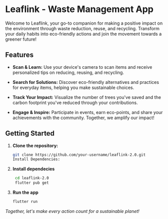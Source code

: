 # Leaflink - Waste Management App


Welcome to Leaflink, your go-to companion for making a positive impact on the environment through waste reduction, reuse, and recycling. Transform your daily habits into eco-friendly actions and join the movement towards a greener future!

## Features

- **Scan & Learn:** Use your device's camera to scan items and receive personalized tips on reducing, reusing, and recycling.

- **Search for Solutions:** Discover eco-friendly alternatives and practices for everyday items, helping you make sustainable choices.

- **Track Your Impact:** Visualize the number of trees you've saved and the carbon footprint you've reduced through your contributions.

- **Engage & Inspire:** Participate in events, earn eco-points, and share your achievements with the community. Together, we amplify our impact!

## Getting Started

1. **Clone the repository:**
   ```bash
   git clone https://github.com/your-username/leaflink-2.0.git
   Install Dependencies:

2. **Install dependecies**
   ```bash
    cd leaflink-2.0
    flutter pub get
   
3. **Run the app**
      ```bash
    flutter run

*Together, let's make every action count for a sustainable planet!*
